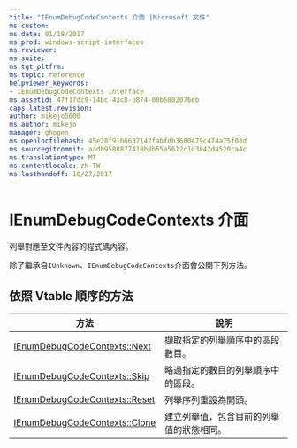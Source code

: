 ```yaml
---
title: "IEnumDebugCodeContexts 介面 |Microsoft 文件"
ms.custom: 
ms.date: 01/18/2017
ms.prod: windows-script-interfaces
ms.reviewer: 
ms.suite: 
ms.tgt_pltfrm: 
ms.topic: reference
helpviewer_keywords:
- IEnumDebugCodeContexts interface
ms.assetid: 47f17dc9-14bc-43c8-b874-00b5802076eb
caps.latest.revision: 
author: mikejo5000
ms.author: mikejo
manager: ghogen
ms.openlocfilehash: 45e28f91b6637142fabfdb3680479c474a75f03d
ms.sourcegitcommit: aadb9588877418b8b55a5612c1d3842d4520ca4c
ms.translationtype: MT
ms.contentlocale: zh-TW
ms.lasthandoff: 10/27/2017
---
```

# <a name="ienumdebugcodecontexts-interface"></a>IEnumDebugCodeContexts 介面
列舉對應至文件內容的程式碼內容。  
  
 除了繼承自`IUnknown`、`IEnumDebugCodeContexts`介面會公開下列方法。  
  
## <a name="methods-in-vtable-order"></a>依照 Vtable 順序的方法  
  
|方法|說明|  
|------------|-----------------|  
|[IEnumDebugCodeContexts::Next](../../winscript/reference/ienumdebugcodecontexts-next.md)|擷取指定的列舉順序中的區段數目。|  
|[IEnumDebugCodeContexts::Skip](../../winscript/reference/ienumdebugcodecontexts-skip.md)|略過指定的數目的列舉順序中的區段。|  
|[IEnumDebugCodeContexts::Reset](../../winscript/reference/ienumdebugcodecontexts-reset.md)|列舉序列重設為開頭。|  
|[IEnumDebugCodeContexts::Clone](../../winscript/reference/ienumdebugcodecontexts-clone.md)|建立列舉值，包含目前的列舉值的狀態相同。|